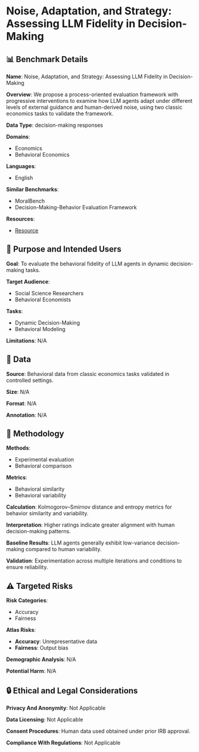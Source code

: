 # Noise, Adaptation, and Strategy: Assessing LLM Fidelity in Decision-Making

## 📊 Benchmark Details

**Name**: Noise, Adaptation, and Strategy: Assessing LLM Fidelity in Decision-Making

**Overview**: We propose a process-oriented evaluation framework with progressive interventions to examine how LLM agents adapt under different levels of external guidance and human-derived noise, using two classic economics tasks to validate the framework.

**Data Type**: decision-making responses

**Domains**:
- Economics
- Behavioral Economics

**Languages**:
- English

**Similar Benchmarks**:
- MoralBench
- Decision-Making-Behavior Evaluation Framework

**Resources**:
- [Resource](N/A)

## 🎯 Purpose and Intended Users

**Goal**: To evaluate the behavioral fidelity of LLM agents in dynamic decision-making tasks.

**Target Audience**:
- Social Science Researchers
- Behavioral Economists

**Tasks**:
- Dynamic Decision-Making
- Behavioral Modeling

**Limitations**: N/A

## 💾 Data

**Source**: Behavioral data from classic economics tasks validated in controlled settings.

**Size**: N/A

**Format**: N/A

**Annotation**: N/A

## 🔬 Methodology

**Methods**:
- Experimental evaluation
- Behavioral comparison

**Metrics**:
- Behavioral similarity
- Behavioral variability

**Calculation**: Kolmogorov–Smirnov distance and entropy metrics for behavior similarity and variability.

**Interpretation**: Higher ratings indicate greater alignment with human decision-making patterns.

**Baseline Results**: LLM agents generally exhibit low-variance decision-making compared to human variability.

**Validation**: Experimentation across multiple iterations and conditions to ensure reliability.

## ⚠️ Targeted Risks

**Risk Categories**:
- Accuracy
- Fairness

**Atlas Risks**:
- **Accuracy**: Unrepresentative data
- **Fairness**: Output bias

**Demographic Analysis**: N/A

**Potential Harm**: N/A

## 🔒 Ethical and Legal Considerations

**Privacy And Anonymity**: Not Applicable

**Data Licensing**: Not Applicable

**Consent Procedures**: Human data used obtained under prior IRB approval.

**Compliance With Regulations**: Not Applicable
